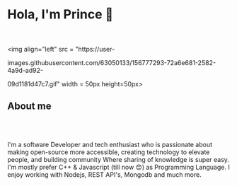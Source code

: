 # Hola, I'm Prince 👋

 



 
<br><br>
<img align="left" src = "https://user-

images.githubusercontent.com/63050133/156777293-72a6e681-2582-4a9d-ad92-

09d1181d47c7.gif" width = 50px height=50px>
<h2 align="left" font-weight="bold">About me</h2>  
<br><br>

I'm a software Developer and tech enthusiast who is passionate about making open-source more accessible, creating technology to elevate people, 
and building community Where sharing of knowledge is super easy. I'm mostly prefer C++ & Javascript (till now 😊) as Programming Language. 
I enjoy working with Nodejs, REST API's, Mongodb and much more.

